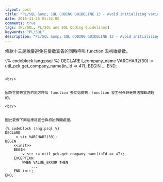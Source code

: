 ```yaml
---
layout: post
title: "PL/SQL &amp; SQL CODING GUIDELINE 13 - Avoid initializing variables using functions in the declaration section"
date: 2015-11-26 05:52:00
comments: true
tags: [PL/SQL, PL/SQL and SQL Coding Guidelines]
keywords: "PL/SQL"
description: "PL/SQL &amp; SQL CODING GUIDELINE 13 - Avoid initializing variables using functions in the declaration section"
---
```


條款十三是說要避免在變數宣告的同時呼叫 function 去初始變數。  

<!-- More -->

{% codeblock lang:psql %}
DECLARE 
	l_company_name VARCHAR2(30) := util_pck.get_company_name(in_id => 47);
BEGIN 
	… 
END;
```

<br/>


因為在變數宣告的地方呼叫 function 去初始變數，function 發生例外時是無法攔截處理的。  

<br/>


因此要像下面這樣將宣告與初始拆開處理。  

{% codeblock lang:psql %}
DECLARE 
	 v_str VARCHAR2(30); 
BEGIN 
	<<init>> 
	BEGIN 
		v_str := util_pck.get_company_name(inId => 47); 
	EXCEPTION 
		WHEN VALUE_ERROR THEN 
			...
	END init; 
END;
```
